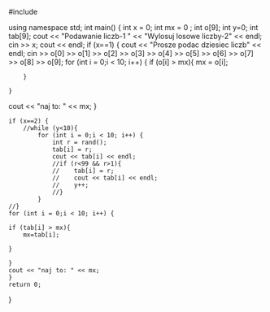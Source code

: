 #include <iostream>

using namespace std;
int main()
{
    int x = 0;
    int mx = 0 ;
    int o[9];
    int y=0;
    int tab[9];
    cout << "Podawanie liczb-1 " << "Wylosuj losowe liczby-2" << endl;
    cin >> x;
    cout << endl;
    if (x==1) {
        cout << "Prosze podac dziesiec liczb" << endl;
        cin >> o[0] >> o[1] >> o[2] >> o[3] >> o[4] >> o[5] >> o[6] >> o[7] >> o[8] >> o[9];
        for (int i = 0;i < 10; i++) {
            if (o[i] > mx){
                mx = o[i];

        }

    }
 cout << "naj to: " << mx;
    }

    if (x==2) {
        //while (y<10){
            for (int i = 0;i < 10; i++) {
                int r = rand();
                tab[i] = r;
                cout << tab[i] << endl;
                //if (r<99 && r>1){
                //    tab[i] = r;
                //    cout << tab[i] << endl;
                //    y++;
                //}
            }
    //}
    for (int i = 0;i < 10; i++) {

    if (tab[i] > mx){
        mx=tab[i];

    }

    }
    cout << "naj to: " << mx;
    }
    return 0;
}
